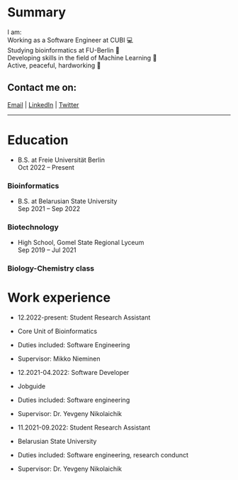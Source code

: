 # Summary
I am:\
Working as a Software Engineer at CUBI 💻\
Studying bioinformatics at FU-Berlin 🧬\
Developing skills in the field of Machine Learning 👾\
Active, peaceful, hardworking 🚀

## Contact me on:
[Email](mailto:grom.dima.grom@gmail.com)  |  [LinkedIn](https://www.linkedin.com/in/gromdimon/)
 |  [Twitter](https://twitter.com/grom_dimon/)

----

# Education
* B.S. at Freie Universität Berlin\
Oct 2022 – Present
### Bioinformatics

* B.S. at Belarusian State University\
Sep 2021 – Sep 2022
### Biotechnology

* High School, Gomel State Regional Lyceum\
Sep 2019 – Jul 2021
### Biology-Chemistry class


# Work experience
* 12.2022-present: Student Research Assistant
* Core Unit of Bioinformatics
* Duties included: Software Engineering
* Supervisor: Mikko Nieminen

* 12.2021-04.2022: Software Developer
* Jobguide
* Duties included: Software engineering
* Supervisor: Dr. Yevgeny Nikolaichik

* 11.2021-09.2022: Student Research Assistant
* Belarusian State University
* Duties included: Software engineering, research condunct
* Supervisor: Dr. Yevgeny Nikolaichik
